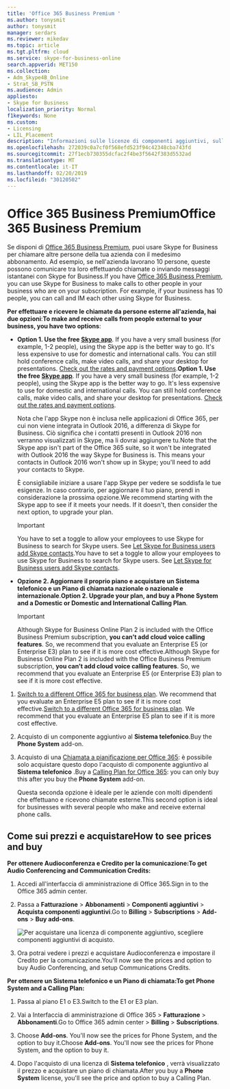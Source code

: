 ```yaml
---
title: 'Office 365 Business Premium '
ms.author: tonysmit
author: tonysmit
manager: serdars
ms.reviewer: mikedav
ms.topic: article
ms.tgt.pltfrm: cloud
ms.service: skype-for-business-online
search.appverid: MET150
ms.collection:
- Adm_Skype4B_Online
- Strat_SB_PSTN
ms.audience: Admin
appliesto:
- Skype for Business
localization_priority: Normal
f1keywords: None
ms.custom:
- Licensing
- LIL_Placement
description: "Informazioni sulle licenze di componenti aggiuntivi, sulle funzionalità e sull'acquisto di piani per Office 365 Business Premium. "
ms.openlocfilehash: 272039c0a7cf0f568efd523f94c42348cba743fd
ms.sourcegitcommit: 27f1ecb730355dcfac2f4be3f5642f383d5532ad
ms.translationtype: MT
ms.contentlocale: it-IT
ms.lasthandoff: 02/20/2019
ms.locfileid: "30120502"
---
```

# <a name="office-365-business-premium"></a><span data-ttu-id="4a174-103">Office 365 Business Premium</span><span class="sxs-lookup"><span data-stu-id="4a174-103">Office 365 Business Premium</span></span>

<span data-ttu-id="4a174-p101">Se disponi di [Office 365 Business Premium](https://products.office.com/en/business/office-365-business-premium), puoi usare Skype for Business per chiamare altre persone della tua azienda con il medesimo abbonamento. Ad esempio, se nell'azienda lavorano 10 persone, queste possono comunicare tra loro effettuando chiamate o inviando messaggi istantanei con Skype for Business.</span><span class="sxs-lookup"><span data-stu-id="4a174-p101">If you have [Office 365 Business Premium](https://products.office.com/en/business/office-365-business-premium), you can use Skype for Business to make calls to other people in your business who are on your subscription. For example, if your business has 10 people, you can call and IM each other using Skype for Business.</span></span>

 <span data-ttu-id="4a174-106">**Per effettuare e ricevere le chiamate da persone esterne all'azienda, hai due opzioni**:</span><span class="sxs-lookup"><span data-stu-id="4a174-106">**To make and receive calls from people external to your business, you have two options**:</span></span>

- <span data-ttu-id="4a174-p102">**Option 1. Use the free [Skype app](https://www.skype.com/)**. If you have a very small business (for example, 1-2 people), using the Skype app is the better way to go. It's less expensive to use for domestic and international calls. You can still hold conference calls, make video calls, and share your desktop for presentations. [Check out the rates and payment options](https://secure.skype.com/en/calling-rates?wt.mc_id=legacy&amp;expo365=bundled).</span><span class="sxs-lookup"><span data-stu-id="4a174-p102">**Option 1. Use the free [Skype app](https://www.skype.com/)**. If you have a very small business (for example, 1-2 people), using the Skype app is the better way to go. It's less expensive to use for domestic and international calls. You can still hold conference calls, make video calls, and share your desktop for presentations. [Check out the rates and payment options](https://secure.skype.com/en/calling-rates?wt.mc_id=legacy&amp;expo365=bundled).</span></span>

    <span data-ttu-id="4a174-p103">Nota che l'app Skype non è inclusa nelle applicazioni di Office 365, per cui non viene integrata in Outlook 2016, a differenza di Skype for Business. Ciò significa che i contatti presenti in Outlook 2016 non verranno visualizzati in Skype, ma li dovrai aggiungere tu.</span><span class="sxs-lookup"><span data-stu-id="4a174-p103">Note that the Skype app isn't part of the Office 365 suite, so it won't be integrated with Outlook 2016 the way Skype for Business is. This means your contacts in Outlook 2016 won't show up in Skype; you'll need to add your contacts to Skype.</span></span>

    <span data-ttu-id="4a174-p104">È consigliabile iniziare a usare l'app Skype per vedere se soddisfa le tue esigenze. In caso contrario, per aggiornare il tuo piano, prendi in considerazione la prossima opzione.</span><span class="sxs-lookup"><span data-stu-id="4a174-p104">We recommend starting with the Skype app to see if it meets your needs. If it doesn't, then consider the next option, to upgrade your plan.</span></span>

    > [!IMPORTANT]
    > <span data-ttu-id="4a174-p105">You have to set a toggle to allow your employees to use Skype for Business to search for Skype users. See [Let Skype for Business users add Skype contacts](../../set-up-skype-for-business-online/let-skype-for-business-users-add-skype-contacts.md).</span><span class="sxs-lookup"><span data-stu-id="4a174-p105">You have to set a toggle to allow your employees to use Skype for Business to search for Skype users. See [Let Skype for Business users add Skype contacts](../../set-up-skype-for-business-online/let-skype-for-business-users-add-skype-contacts.md).</span></span>


- <span data-ttu-id="4a174-118">**Opzione 2. Aggiornare il proprio piano e acquistare un Sistema telefonico e un Piano di chiamata nazionale o nazionale e internazionale**.</span><span class="sxs-lookup"><span data-stu-id="4a174-118">**Option 2. Upgrade your plan, and buy a Phone System and a Domestic or Domestic and International Calling Plan**.</span></span>

    > [!Important]
    > <span data-ttu-id="4a174-p106">Although Skype for Business Online Plan 2 is included with the Office Business Premium subscription, **you can’t add cloud voice calling features**. So, we recommend that you evaluate an Enterprise E5 (or Enterprise E3) plan to see if it is more cost effective.</span><span class="sxs-lookup"><span data-stu-id="4a174-p106">Although Skype for Business Online Plan 2 is included with the Office Business Premium subscription, **you can’t add cloud voice calling features**. So, we recommend that you evaluate an Enterprise E5 (or Enterprise E3) plan to see if it is more cost effective.</span></span>

1. <span data-ttu-id="4a174-p107">[Switch to a different Office 365 for business plan](https://support.office.com/article/73318661-8f33-478b-bcc7-fb8d69dbb22a). We recommend that you evaluate an Enterprise E5 plan to see if it is more cost effective.</span><span class="sxs-lookup"><span data-stu-id="4a174-p107">[Switch to a different Office 365 for business plan](https://support.office.com/article/73318661-8f33-478b-bcc7-fb8d69dbb22a). We recommend that you evaluate an Enterprise E5 plan to see if it is more cost effective.</span></span>

2. <span data-ttu-id="4a174-123">Acquisto di un componente aggiuntivo al **Sistema telefonico**.</span><span class="sxs-lookup"><span data-stu-id="4a174-123">Buy the **Phone System** add-on.</span></span>
    
3. <span data-ttu-id="4a174-124">Acquisto di una [Chiamata a pianificazione per Office 365](/MicrosoftTeams/calling-plans-for-office-365): è possibile solo acquistare questo dopo l'acquisto di componente aggiuntivo al **Sistema telefonico** .</span><span class="sxs-lookup"><span data-stu-id="4a174-124">Buy a [Calling Plan for Office 365](/MicrosoftTeams/calling-plans-for-office-365): you can only buy this after you buy the **Phone System** add-on.</span></span>
    
    <span data-ttu-id="4a174-125">Questa seconda opzione è ideale per le aziende con molti dipendenti che effettuano e ricevono chiamate esterne.</span><span class="sxs-lookup"><span data-stu-id="4a174-125">This second option is ideal for businesses with several people who make and receive external phone calls.</span></span>

## <a name="how-to-see-prices-and-buy"></a><span data-ttu-id="4a174-126">Come sui prezzi e acquistare</span><span class="sxs-lookup"><span data-stu-id="4a174-126">How to see prices and buy</span></span>
<span data-ttu-id="4a174-127"><a name="bkmk_buypremium"> </a></span><span class="sxs-lookup"><span data-stu-id="4a174-127"><a name="bkmk_buypremium"> </a></span></span>

 <span data-ttu-id="4a174-128">**Per ottenere Audioconferenza e Credito per la comunicazione:**</span><span class="sxs-lookup"><span data-stu-id="4a174-128">**To get Audio Conferencing and Communication Credits:**</span></span>

1. <span data-ttu-id="4a174-129">Accedi all'interfaccia di amministrazione di Office 365.</span><span class="sxs-lookup"><span data-stu-id="4a174-129">Sign in to the Office 365 admin center.</span></span>

2. <span data-ttu-id="4a174-130">Passa a **Fatturazione** > **Abbonamenti** > **Componenti aggiuntivi** > **Acquista componenti aggiuntivi**.</span><span class="sxs-lookup"><span data-stu-id="4a174-130">Go to **Billing** > **Subscriptions** > **Add-ons** > **Buy add-ons**.</span></span>

   ![Per acquistare una licenza di componente aggiuntivo, scegliere componenti aggiuntivi di acquisto.](../../images/fc4d7506-4ee9-4e39-be54-0622edffb77a.png)

3. <span data-ttu-id="4a174-132">Ora potrai vedere i prezzi e acquistare Audioconferenza e impostare il Credito per la comunicazione.</span><span class="sxs-lookup"><span data-stu-id="4a174-132">You'll now see the prices and option to buy Audio Conferencing, and setup Communications Credits.</span></span>

<span data-ttu-id="4a174-133">**Per ottenere un Sistema telefonico e un Piano di chiamata:**</span><span class="sxs-lookup"><span data-stu-id="4a174-133">**To get Phone System and a Calling Plan:**</span></span>

1. <span data-ttu-id="4a174-134">Passa al piano E1 o E3.</span><span class="sxs-lookup"><span data-stu-id="4a174-134">Switch to the E1 or E3 plan.</span></span>

2. <span data-ttu-id="4a174-135">Vai a Interfaccia di amministrazione di Office 365 > **Fatturazione** > **Abbonamenti**.</span><span class="sxs-lookup"><span data-stu-id="4a174-135">Go to Office 365 admin center > **Billing** > **Subscriptions**.</span></span>

3. <span data-ttu-id="4a174-p108">Choose **Add-ons**. You'll now see the prices for Phone System, and the option to buy it.</span><span class="sxs-lookup"><span data-stu-id="4a174-p108">Choose **Add-ons**. You'll now see the prices for Phone System, and the option to buy it.</span></span>

4. <span data-ttu-id="4a174-138">Dopo l'acquisto di una licenza di **Sistema telefonico** , verrà visualizzato il prezzo e acquistare un piano di chiamata.</span><span class="sxs-lookup"><span data-stu-id="4a174-138">After you buy a **Phone System** license, you'll see the price and option to buy a Calling Plan.</span></span>
